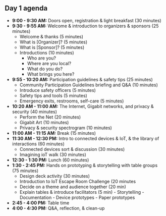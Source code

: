 ## Day 1 agenda

- **9:00 - 9:30 AM:** Doors open, registration & light breakfast (30 minutes)
- **9:30 - 9:55 AM:** Welcome & introduction to organizers & sponsors (25 minutes)
  - Welcome & thanks (5 minutes)
  - What is [Organizer]? (5 minutes)
  - What is [Sponsor]? (5 minutes)
  - Introductions (10 minutes)
      - Who are you?
      - Where are you local?
      - What do you do?
      - What brings you here?
- **9:55 - 10:20 AM:** Participation guidelines & safety tips (25 minutes)
    - Community Participation Guidelines briefing and Q&A (10 minutes)
    - Introduce safety officers (5 minutes)
    - Safety tips and tools (5 minutes)
    - Emergency exits, restrooms, self-care (5 minutes)
- **10:20 AM - 11:00 AM:** The Internet, Gigabit networks, and privacy & security (40 minutes)
  - Perform the Net (20 minutes)
  - Gigabit Art (10 minutes)
  - Privacy & security spectrogram (10 minutes)
- **11:00 AM - 11:15 AM:** Break (15 minutes)
- **11:30 AM - 12:30 PM:** Intro to connected devices & IoT, & the library of interactions (60 minutes)
  - Connected devices sort & discussion (30 minutes)
  - Imagining ioT walk (30 minutes)
- **12:30 - 1:30 PM:** Lunch (60 minutes)
- **1:30 - 2:45 PM:** Hands on prototyping & storytelling with table groups (75 minutes)
  - Design deck activity (30 minutes)
  - Introduction to IoT Escape Room Challenge (20 minutes
  - Decide on a theme and audience together (20 min)
  - Explain tables & introduce facilitators (5 min)
        - Storytelling
        - Documentation
        - Device prototypes
        - Paper prototypes
- **2:45 - 4:00 PM:** Table time
- **4:00 - 4:30 PM:** Q&A, reflection, & clean-up
